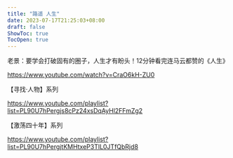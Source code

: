 ```yaml
---
title: "路遥 人生"
date: 2023-07-17T21:25:03+08:00
draft: false
ShowToc: true
TocOpen: true
---
```


老景：要学会打破固有的圈子，人生才有盼头！12分钟看完连马云都赞的《人生》


https://www.youtube.com/watch?v=CraO6kH-ZU0

【寻找·人物】系列


https://www.youtube.com/playlist?list=PL90U7hPergjs8cPz24xsDqAyHl2FFmZg2

【激荡四十年】系列

https://www.youtube.com/playlist?list=PL90U7hPergjtKMHtxeP3TlL0JTfQbRjd8